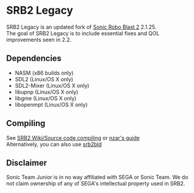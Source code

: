 # SRB2 Legacy

SRB2 Legacy is an updated fork of [Sonic Robo Blast 2](https://srb2.org) 2.1.25.  
The goal of SRB2 Legacy is to include essential fixes and QOL improvements seen in 2.2.

## Dependencies
- NASM (x86 builds only)
- SDL2 (Linux/OS X only)
- SDL2-Mixer (Linux/OS X only)
- libupnp (Linux/OS X only)
- libgme (Linux/OS X only)
- libopenmpt (Linux/OS X only)

## Compiling

See [SRB2 Wiki/Source code compiling](http://wiki.srb2.org/wiki/Source_code_compiling) or [nzar's guide](https://nzarx.github.io/srb21.html)  
Alternatively, you can also use [srb2bld](https://mb.srb2.org/addons/srb2bld-srb2-build-package-manager-cli.3727/)

## Disclaimer
Sonic Team Junior is in no way affiliated with SEGA or Sonic Team. We do not claim ownership of any of SEGA's intellectual property used in SRB2.
